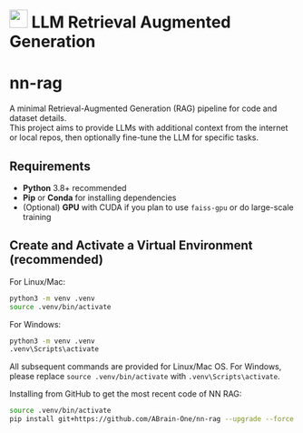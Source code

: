 # <img src='https://abrain.one/img/lemur-nn-icon-64x64.png' width='32px'/> LLM Retrieval Augmented Generation

# nn-rag

A minimal Retrieval-Augmented Generation (RAG) pipeline for code and dataset details.  
This project aims to provide LLMs with additional context from the internet or local repos, 
then optionally fine-tune the LLM for specific tasks.

## Requirements

- **Python** 3.8+ recommended  
- **Pip** or **Conda** for installing dependencies  
- (Optional) **GPU** with CUDA if you plan to use `faiss-gpu` or do large-scale training


## Create and Activate a Virtual Environment (recommended)
For Linux/Mac:
   ```bash
   python3 -m venv .venv
   source .venv/bin/activate
   ```
For Windows:
   ```bash
   python3 -m venv .venv
   .venv\Scripts\activate
   ```

All subsequent commands are provided for Linux/Mac OS. For Windows, please replace ```source .venv/bin/activate``` with ```.venv\Scripts\activate```.

Installing from GitHub to get the most recent code of NN RAG:
```bash
source .venv/bin/activate
pip install git+https://github.com/ABrain-One/nn-rag --upgrade --force
```
